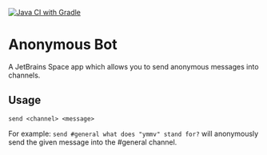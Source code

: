 [![Java CI with Gradle](https://github.com/kabouzeid/Anonymous-Bot/actions/workflows/gradle.yml/badge.svg)](https://github.com/kabouzeid/Anonymous-Bot/actions/workflows/gradle.yml)

# Anonymous Bot
A JetBrains Space app which allows you to send anonymous messages into channels.

## Usage

`send <channel> <message>`

For example: `send #general what does "ymmv" stand for?` will anonymously send the given message into the #general channel.
